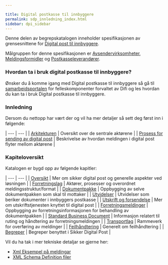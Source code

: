 ```yaml
---

title: Digital postkasse til innbyggere 
permalink: sdp_innledning_index.html
sidebar: dpi_sidebar
---
```


Denne delen av begrepskatalogen inneholder spesifikasjonen av
grensesnittene for [Digital post til
innbyggere](https://samarbeid.difi.no/felleslosninger/digital-postkasse-til-innbyggere).

Målgruppen for denne spesifikasjonen er
[Avsendervirksomheter](forretningslag/Aktorer.md),
[Meldingsformidler](forretningslag/Aktorer.md) og
[Postkasseleverandører](forretningslag/Aktorer.md).

### Hvordan ta i bruk digital postkasse til innbyggere?

Ønsker du å komme igang med Digital postkasse til innbyggere så gå til
[samarbeidsportalen](https://samarbeid.difi.no/) for felleskomponenter
forvaltet av Difi og les hvordan du kan ta i bruk Digital postkasse til
innbyggere.

### Innledning

Dersom du nettopp har vært der og vil ha mer detaljer så sett deg først
inn i følgende:

| --- | --- |
| [Arkitekturen](innledning/arkitektur.md) | Oversikt over de sentrale aktørene |
| [Prosess for sending av digital post](forretningslag/forretningsprosess.md) | Beskrivelse av hvordan meldingen i digital post flyter mellom aktørene |

### Kapiteloversikt

Katalogen er bygd opp av følgende kapitler:

| --- | --- |
| [Oversikt](innledning/index.md) | Mer om sikker digital post og generelle aspekter ved løsningen |
| [Forretningslag](forretningslag/index.md) | Aktører, prosesser og overordnet meldingsstruktur/format |
| [Dokumentpakke](forretningslag/Dokumentpakke/index.md) | Oppbygging av selve dokumentpakken som skal til mottaker |
| [Utvidelser](forretningslag/Utvidelser/index.md) | Utvidelser som beriker dokumenter i innbyggers postkasse |
| [Utskrift og forsendelse](utskrift/sdp_index_utskrift.md) | Mer om utskriftstjenesten knyttet til digital post |
| [Forretningsmeldinger](meldinger/index.md) | Oppbygging av forretningsinformasjonen for behandling av dokumentpakken |
| [Standard Business Document](forretningslag/StandardBusinessDocument/index.md) | Informasjon relatert til ruting og håndtering av forretningsmeldingen |
| [Transportlag](transportlag/index.md) | Rammeverk for overføring av meldinger |
| [Feilhåndtering](feilhandtering/index.md) | Generelt om feilhåndtering |
| [Begreper](begrep/index.md) | Begreper benyttet i Sikker Digital Post |

Vil du ha tak i mer tekniske detaljar se gjerne her:

  - [Xml Eksempel på meldingar](eksempler/index.md)
  - [XML Schema Definition filer](xsd/README.md)
